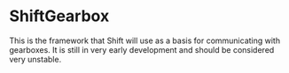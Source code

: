 ShiftGearbox
===
This is the framework that Shift will use as a basis for communicating with gearboxes. It is still in very early development and should be considered very unstable.